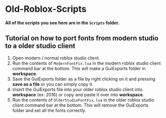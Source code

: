 # Old-Roblox-Scripts

**All of the scripts you see here are in the ``Scripts`` folder.**

## Tutorial on how to port fonts from modern studio to a older studio client
1. Open modern / normal roblox studio client.
2. Run the contents of `ModernFontFix.lua` in the modern roblox studio client command bar at the bottom. This will make a GuiExports folder in **workspace**.
3. Save the GuiExports folder as a file by right clicking on it and pressing **save as a file** or you can simply copy it.
4. Insert the GuiExports file into your older roblox studio client into **workspace** (ex: 2016) or copy and paste it over into **workspace**.
5. Run the contents of `OlderStudioFontFix.lua` in the older roblox studio client command bar at the bottom. This will remove the GuiExports folder and set all the fonts correctly.
